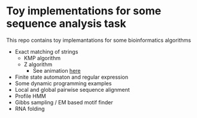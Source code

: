 # Toy implementations for some sequence analysis task
This repo contains toy implemantations for some bioinformatics algorithms
- Exact matching of strings
  - KMP algorithm
  - Z algorithm
    - See animation [here](https://personal.utdallas.edu/~besp/demo/John2010/z-algorithm.htm)
- Finite state automaton and regular expression
- Some dynamic programming examples
- Local and global pairwise sequence alignment
- Profile HMM
- Gibbs sampling / EM based motif finder
- RNA folding
